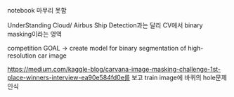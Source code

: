  notebook 마무리 못함
 
 UnderStanding Cloud/ Airbus Ship Detection과는 달리 CV에서 binary masking이라는 영역
 
 competition GOAL
 -> create model for binary segmentation of high-resolution car image
 
 https://medium.com/kaggle-blog/carvana-image-masking-challenge-1st-place-winners-interview-ea90e584fd0e를 보고
 train image에 바퀴의 hole문제 인식
 
 
 
